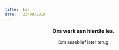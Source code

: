 ```yaml
---
title:  Les
date:   23/09/2019
---
```


### <center>Ons werk aan hierdie les.</center>
<center>Kom asseblief later terug.</center>